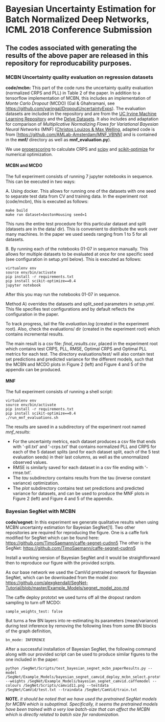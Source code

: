 # Bayesian Uncertainty Estimation for Batch Normalized Deep Networks, ICML 2018 Conference Submission
## The codes associated with generating the results of the above paper are released in this repository for reproducability purposes.

### MCBN Uncertainty quality evaluation on regression datasets
**code/mcbn:** This part of the code runs the uncertainty quality evaluation (normalized CRPS and PLL) in Table 2 of the paper. In addition to a tensorflow implementation of MCBN, this includes an implementation of *Monte Carlo Dropout* (MCDO) (Gal & Ghahramani, see https://github.com/yaringal/DropoutUncertaintyExps). The evaluation datasets are included in the repository and are from the [UC Irvine Machine Learning Repository](http://archive.ics.uci.edu/ml/index.php) and the [Delve Datasets](http://www.cs.toronto.edu/~delve/data/datasets.html). It also includes and adaptation for comparison of *Multiplicative Normalizing Flows for Variational Bayesian Neural Networks* (MNF)
([Christos Louizos & Max Welling](https://arxiv.org/abs/1703.01961), adapted code is from [https://github.com/AMLab-Amsterdam/MNF_VBNN] and is contained in the **mnf/** directory as well as **mnf_evaluation.py**).

We use [properscoring](https://pypi.python.org/pypi/properscoring) to calculate CRPS and [scipy](https://www.scipy.org/) and [scikit-optimize](https://github.com/scikit-optimize/scikit-optimize) for numerical optimization. 

#### MCBN and MCDO
The full experiment consists of running 7 jupyter notebooks in sequence. This can be executed in two ways:

A. Using docker. This allows for running one of the datasets with one seed to separate test data from CV and training data. In the experiment root (code/mcbn), this is executed as follows:
   ```
   make build
   make run dataset=bostonHousing seed=1
   ```
   This runs the entire test procedure for this particular dataset and split (datasets are in the data/ dir). This is convenient to distribute the work over many machines. In the paper we used seeds ranging from 1 to 5 for all datasets.

B. By running each of the notebooks 01-07 in sequence manually. This allows for multiple datasets to be evaluated at once for one specific seed (see configuration in setup.yml below). This is executed as follows: 
   ```
   virtualenv env
   source env/bin/activate
   pip install -r requirements.txt
   pip install scikit-optimize==0.4
   jupyter notebook
   ```
   After this you may run the notebooks 01-07 in sequence.

Method A) overrides the datasets and split_seed parameters in _setup.yml_. This file specifies test configurations and by default reflects the configuration in the paper.

To track progress, tail the file _evaluation.log_ (created in the experiment root). Also, check the evaluations/ dir (created in the experiment root) which contains incremental results.

The main result is a csv file: _final_results.csv_, placed in the experiment root which contains test CRPS, PLL, RMSE, Optimal CRPS and Optimal PLL metrics for each test. The directory evaluations/test/ will also contain test set predictions and predicted variance for the different models, such that the MCBN and MCDO plots in Figure 2 (left) and Figure 4 and 5 of the appendix can be produced.

#### MNF
The full experiment consists of running a shell script:
   ```
   virtualenv env
   source env/bin/activate
   pip install -r requirements.txt
   pip install scikit-optimize==0.4
   ./run_mnf_evaluations.sh
   ```

The results are saved in a subdirectory of the experiment root named _mnf_results_: 
- For the uncertainty metrics, each dataset produces a csv file that ends with '-pll.txt' and '-crps.txt' that contains normalized PLL and CRPS for each of the 5 dataset splits (and for each dataset split, each of the 5 test evaluation seeds) in their last columns, as well as the unnormalized observed values. 
- RMSE is similarly saved for each dataset in a csv file ending with '-rmse.txt'. 
- The _tau_ subdirectory contains results from the tau (inverse constant variance) optimization. 
- The _plot_ subdirectory contains test set predictions and predicted variance for datasets, and can be used to produce the MNF plots in Figure 2 (left) and Figure 4 and 5 of the appendix. 

### Bayesian SegNet with MCBN
**code/segnet:** In this experiment we generate qualitative results when using MCBN uncertainty estimation for Bayesian SegNet[1]. Two other repositories are required for reproducing the figure. One is a caffe fork modified for SegNet which can be found here: https://github.com/TimoSaemann/caffe-segnet-cudnn5  The other is the SegNet: https://github.com/TimoSaemann/caffe-segnet-cudnn5

Install a working version of Bayesian SegNet and it would be straightforward then to reproduce our figure with the provided scripts.

As our base network we used the CamVid pretrained network for Bayesian SegNet, which can be downloaded from the model zoo: https://github.com/alexgkendall/SegNet-Tutorial/blob/master/Example_Models/segnet_model_zoo.md

The caffe deploy prototxt we used turns off all the dropout random sampling to turn off MCDO:

```
sample_weights_test: false
```
But turns a few BN layers into re-estimating its parameters (mean/variance) during test inference by removing the following lines from some BN blocks of the graph definition,

```
bn_mode: INFERENCE
```
After a successful installation of Bayesian SegNet, the following command along with our provided script can be used to produce similar figures to the one included in the paper:

```
python /SegNet/Scripts/test_bayesian_segnet_mcbn_paperResults.py --model /SegNet/Example_Models/bayesian_segnet_camvid_deploy_mcbn_select.prototxt --weights /SegNet/Example_Models/bayesian_segnet_camvid.caffemodel --colours /SegNet/Scripts/camvid11.png --testdata /SegNet/CamVid/test.txt --traindata /SegNet/CamVid/train.txt
```

**NOTE.**  *it should be noted that we have used the pretrained SegNet models for MCBN which is suboptimal. Specifically, it seems the pretrained models have been trained with a very low batch-size that can affect the MCBN which is directly related to batch size for randomization.*




